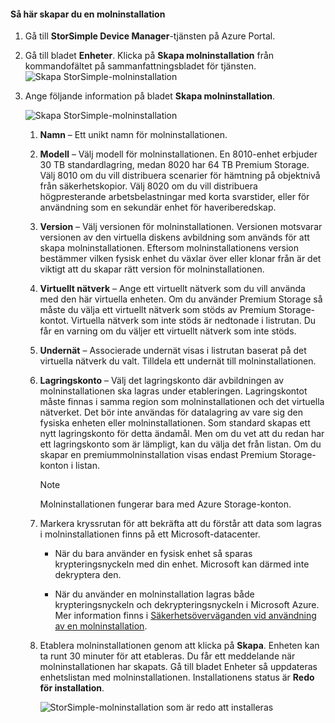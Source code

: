 #### <a name="to-create-a-cloud-appliance"></a>Så här skapar du en molninstallation

1. Gå till **StorSimple Device Manager**-tjänsten på Azure Portal.
2. Gå till bladet **Enheter**. Klicka på **Skapa molninstallation** från kommandofältet på sammanfattningsbladet för tjänsten.
    ![Skapa StorSimple-molninstallation](./media/storsimple-8000-create-cloud-appliance-u2/sca-create1.png)
3. Ange följande information på bladet **Skapa molninstallation**.
   
    ![Skapa StorSimple-molninstallation](./media/storsimple-8000-create-cloud-appliance-u2/sca-create2m.png)
   
   1. **Namn** – Ett unikt namn för molninstallationen.
   2. **Modell** – Välj modell för molninstallationen. En 8010-enhet erbjuder 30 TB standardlagring, medan 8020 har 64 TB Premium Storage. Välj 8010 om du vill distribuera scenarier för hämtning på objektnivå från säkerhetskopior. Välj 8020 om du vill distribuera högpresterande arbetsbelastningar med korta svarstider, eller för användning som en sekundär enhet för haveriberedskap.
   3. **Version** – Välj versionen för molninstallationen. Versionen motsvarar versionen av den virtuella diskens avbildning som används för att skapa molninstallationen. Eftersom molninstallationens version bestämmer vilken fysisk enhet du växlar över eller klonar från är det viktigt att du skapar rätt version för molninstallationen.
   4. **Virtuellt nätverk** – Ange ett virtuellt nätverk som du vill använda med den här virtuella enheten. Om du använder Premium Storage så måste du välja ett virtuellt nätverk som stöds av Premium Storage-kontot. Virtuella nätverk som inte stöds är nedtonade i listrutan. Du får en varning om du väljer ett virtuellt nätverk som inte stöds.
   5. **Undernät** – Associerade undernät visas i listrutan baserat på det virtuella nätverk du valt. Tilldela ett undernät till molninstallationen.
   6. **Lagringskonto** – Välj det lagringskonto där avbildningen av molninstallationen ska lagras under etableringen. Lagringskontot måste finnas i samma region som molninstallationen och det virtuella nätverket. Det bör inte användas för datalagring av vare sig den fysiska enheten eller molninstallationen. Som standard skapas ett nytt lagringskonto för detta ändamål. Men om du vet att du redan har ett lagringskonto som är lämpligt, kan du välja det från listan. Om du skapar en premiummolninstallation visas endast Premium Storage-konton i listan.
      
      > [!NOTE]
      > Molninstallationen fungerar bara med Azure Storage-konton.
    
   7. Markera kryssrutan för att bekräfta att du förstår att data som lagras i molninstallationen finns på ett Microsoft-datacenter.
       * När du bara använder en fysisk enhet så sparas krypteringsnyckeln med din enhet. Microsoft kan därmed inte dekryptera den.

       * När du använder en molninstallation lagras både krypteringsnyckeln och dekrypteringsnyckeln i Microsoft Azure. Mer information finns i [Säkerhetsöverväganden vid användning av en molninstallation](../articles/storsimple/storsimple-security.md).
   8. Etablera molninstallationen genom att klicka på **Skapa**. Enheten kan ta runt 30 minuter för att etableras. Du får ett meddelande när molninstallationen har skapats. Gå till bladet Enheter så uppdateras enhetslistan med molninstallationen. Installationens status är **Redo för installation**.
      
      ![StorSimple-molninstallation som är redo att installeras](./media/storsimple-8000-create-cloud-appliance-u2/sca-create3.png)

